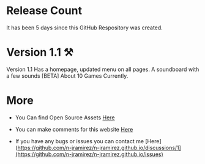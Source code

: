 # Release Count
It has been 5 days since this GitHub Respository was created.
# Version 1.1 ⚒️
Version 1.1 Has a homepage, updated menu on all pages. A soundboard with a few sounds [BETA] About 10 Games Currently.
# More
- You Can find Open Source Assets [Here](https://github.com/n-jramirez/Open-Source)

- You can make comments for this website [Here](https://github.com/n-jramirez/n-jramirez.github.io/discussions/1)


- If you have any bugs or issues you can contact me [Here](https://github.com/n-jramirez/n-jramirez.github.io/discussions/1](https://github.com/n-jramirez/n-jramirez.github.io/issues)
